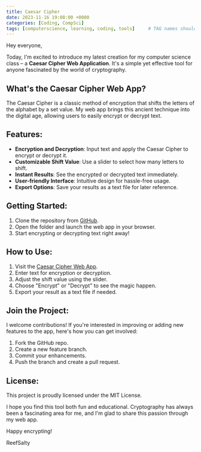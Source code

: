 ```yaml
---
title: Caesar Cipher
date: 2023-11-16 19:08:00 +0000
categories: [Coding, CompSci]
tags: [computerscience, learning, coding, tools]     # TAG names should always be lowercase
---
```

Hey everyone,

Today, I'm excited to introduce my latest creation for my computer science class – a **Caesar Cipher Web Application**. It's a simple yet effective tool for anyone fascinated by the world of cryptography.

## What's the Caesar Cipher Web App?

The Caesar Cipher is a classic method of encryption that shifts the letters of the alphabet by a set value. My web app brings this ancient technique into the digital age, allowing users to easily encrypt or decrypt text.

## Features:

- **Encryption and Decryption**: Input text and apply the Caesar Cipher to encrypt or decrypt it.
- **Customizable Shift Value**: Use a slider to select how many letters to shift.
- **Instant Results**: See the encrypted or decrypted text immediately.
- **User-friendly Interface**: Intuitive design for hassle-free usage.
- **Export Options**: Save your results as a text file for later reference.

## Getting Started:

1. Clone the repository from [GitHub](https://github.com/ReefSalty/CaesarCipher).
2. Open the folder and launch the web app in your browser.
3. Start encrypting or decrypting text right away!

## How to Use:

1. Visit the [Caesar Cipher Web App](https://reefsalty.co.uk/CaesarCipher).
2. Enter text for encryption or decryption.
3. Adjust the shift value using the slider.
4. Choose "Encrypt" or "Decrypt" to see the magic happen.
5. Export your result as a text file if needed.

## Join the Project:

I welcome contributions! If you're interested in improving or adding new features to the app, here's how you can get involved:

1. Fork the GitHub repo.
2. Create a new feature branch.
3. Commit your enhancements.
4. Push the branch and create a pull request.

## License:

This project is proudly licensed under the MIT License.

I hope you find this tool both fun and educational. Cryptography has always been a fascinating area for me, and I'm glad to share this passion through my web app.

Happy encrypting!

ReefSalty